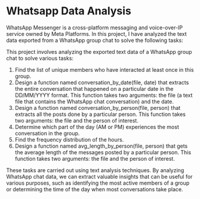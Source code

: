 
# Whatsapp Data Analysis

WhatsApp Messenger is a cross-platform messaging and voice-over-IP service owned by Meta Platforms. In this project, I have analyzed the text data exported from a WhatsApp group chat to solve the following tasks:


This project involves analyzing the exported text data of a WhatsApp group chat to solve various tasks:

1. Find the list of unique members who have interacted at least once in this group.
2. Design a function named conversation_by_date(file, date) that extracts the entire conversation that happened on a particular date in the DD/MM/YYYY format. This function takes two arguments: the file (a text file that contains the WhatsApp chat conversation) and the date.
3. Design a function named conversation_by_person(file, person) that extracts all the posts done by a particular person. This function takes two arguments: the file and the person of interest.
4. Determine which part of the day (AM or PM) experiences the most conversation in the group.
5. Find the frequency distribution of the hours.
6. Design a function named avg_length_by_person(file, person) that gets the average length of the messages posted by a particular person. This function takes two arguments: the file and the person of interest.


These tasks are carried out using text analysis techniques. By analyzing WhatsApp chat data, we can extract valuable insights that can be useful for various purposes, such as identifying the most active members of a group or determining the time of the day when most conversations take place.

